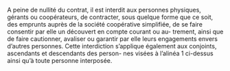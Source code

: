 A peine de nullité du contrat, il est interdit aux personnes physiques, gérants ou coopérateurs, de contracter, sous quelque forme que ce soit, des emprunts auprès de la société coopérative simplifiée, de se faire consentir par elle un découvert en compte courant ou au- trement, ainsi que de faire cautionner, avaliser ou garantir par elle leurs engagements envers d’autres personnes.
Cette interdiction s’applique également aux conjoints, ascendants et descendants des person- nes visées à l’alinéa 1 ci-dessus ainsi qu’à toute personne interposée.
